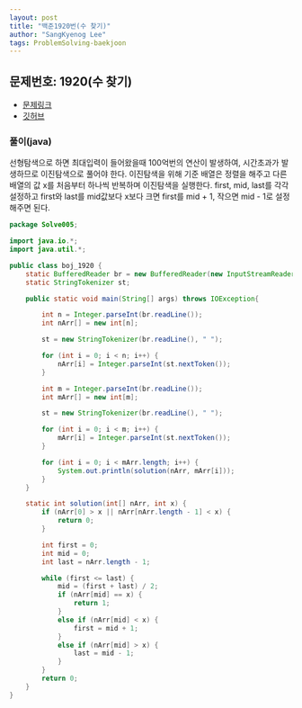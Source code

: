 ```yaml
---
layout: post
title: "백준1920번(수 찾기)"
author: "SangKyenog Lee"
tags: ProblemSolving-baekjoon
---
```


## 문제번호: 1920(수 찾기)
- [문제링크](https://www.acmicpc.net/problem/1920)
- [깃허브](https://github.com/sksk713/PS/blob/master/Solve005/boj_1920.java)

### 풀이(java)
선형탐색으로 하면 최대입력이 들어왔을때 100억번의 연산이 발생하여, 시간초과가 발생하므로 이진탐색으로 풀어야 한다.
이진탐색을 위해 기준 배열은 정렬을 해주고 다른 배열의 값 x를 처음부터 하나씩 반복하며 이진탐색을 실행한다.
first, mid, last를 각각 설정하고 first와 last를 mid값보다 x보다 크면 first를 mid + 1, 작으면 mid - 1로 설정해주면 된다.

```java
package Solve005;

import java.io.*;
import java.util.*;

public class boj_1920 {
    static BufferedReader br = new BufferedReader(new InputStreamReader(System.in));
    static StringTokenizer st;

    public static void main(String[] args) throws IOException{

        int n = Integer.parseInt(br.readLine());
        int nArr[] = new int[n];

        st = new StringTokenizer(br.readLine(), " ");

        for (int i = 0; i < n; i++) {
            nArr[i] = Integer.parseInt(st.nextToken());
        }

        int m = Integer.parseInt(br.readLine());
        int mArr[] = new int[m];

        st = new StringTokenizer(br.readLine(), " ");

        for (int i = 0; i < m; i++) {
            mArr[i] = Integer.parseInt(st.nextToken());
        }

        for (int i = 0; i < mArr.length; i++) {
            System.out.println(solution(nArr, mArr[i]));
        }
    }

    static int solution(int[] nArr, int x) {
        if (nArr[0] > x || nArr[nArr.length - 1] < x) {
            return 0;
        }

        int first = 0;
        int mid = 0;
        int last = nArr.length - 1;

        while (first <= last) {
            mid = (first + last) / 2;
            if (nArr[mid] == x) {
                return 1;
            }
            else if (nArr[mid] < x) {
                first = mid + 1;
            }
            else if (nArr[mid] > x) {
                last = mid - 1;
            }
        }
        return 0;
    }
}
```